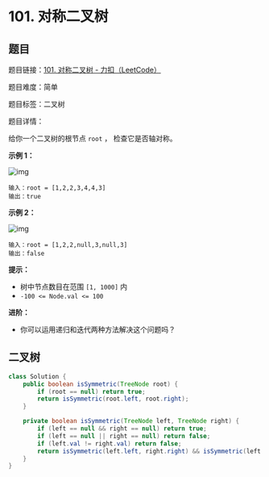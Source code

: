 # 101. 对称二叉树

## 题目

题目链接：[101. 对称二叉树 - 力扣（LeetCode）](https://leetcode.cn/problems/symmetric-tree/description/)

题目难度：简单

题目标签：二叉树

题目详情：

给你一个二叉树的根节点 `root` ， 检查它是否轴对称。

**示例 1：**

![img](https://pic.leetcode.cn/1698026966-JDYPDU-image.png)

```
输入：root = [1,2,2,3,4,4,3]
输出：true
```

**示例 2：**

![img](https://pic.leetcode.cn/1698027008-nPFLbM-image.png)

```
输入：root = [1,2,2,null,3,null,3]
输出：false
```

**提示：**

- 树中节点数目在范围 `[1, 1000]` 内
- `-100 <= Node.val <= 100`

**进阶：**

- 你可以运用递归和迭代两种方法解决这个问题吗？



## 二叉树

``` java
class Solution {
    public boolean isSymmetric(TreeNode root) {
        if (root == null) return true;
        return isSymmetric(root.left, root.right);
    }

    private boolean isSymmetric(TreeNode left, TreeNode right) {
        if (left == null && right == null) return true;
        if (left == null || right == null) return false;
        if (left.val != right.val) return false;
        return isSymmetric(left.left, right.right) && isSymmetric(left.right, right.left);
    }
}
```